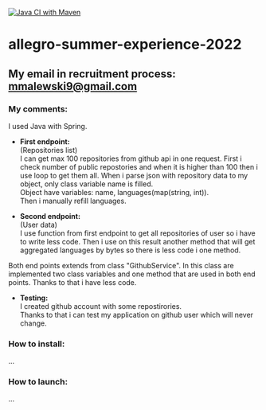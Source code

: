 [![Java CI with Maven](https://github.com/marcelmalewski/allegro-summer-experience-2022/actions/workflows/maven.yml/badge.svg?branch=main)](https://github.com/marcelmalewski/allegro-summer-experience-2022/actions/workflows/maven.yml)

# allegro-summer-experience-2022
My email in recruitment process: mmalewski9@gmail.com
---
### My comments:
I used Java with Spring.

* **First endpoint:**  
  (Repositories list)  
  I can get max 100 repositories from github api in one request.
  First i check number of public repostories and when it is higher than 100 then i use loop to get them all.
  When i parse json with repository data to my object, only class variable name is filled.  
  Object have variables: name, languages(map(string, int)).  
  Then i manually refill languages.
  
* **Second endpoint:**  
  (User data)  
  I use function from first endpoint to get all repositories of user so i have to write less code.
  Then i use on this result another method that will get aggregated languages by bytes so there is less code i one method.

Both end points extends from class "GithubService".
In this class are implemented two class variables and one method that are used in both end points.
Thanks to that i have less code.  

* **Testing:**  
  I created github account with some repostirories.  
  Thanks to that i can test my application on github user which will never change.  

### How to install:
...

### How to launch:
...
